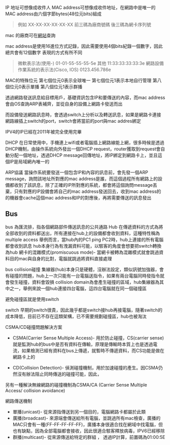 IP 地址可想像成收件人
MAC address可想像成收件地址，在網路中是唯一的
MAC address由六個字節bytes(48位元bits)組成
>例如 XX-XX-XX-XX-XX-XX
>前三碼為廠商號碼
>後三碼為網卡序列號

mac 的廠商可在[網站](https://macvendors.com/)查詢

mac address是使用16進位方式記錄，因此需要使用4個bits紀錄一個數字，因此總共會有12個數字
表現的方式有所不同
>微軟表示法(使用-)
>01-01-55-55-55-5e
>其他
>11:33:33:33:33:3e
>網路設備作業系統的表示法(Cisco, IOS)
>0123.456.786e

MAC的特殊位元
第七個位元0表示全球唯一
第七個位元1表示本地自行管理
第八個位元0表示單播
第八個位元1表示群播 




透過網路發送訊息給目標用戶，基礎資訊包含IP和要傳送的內容，而mac address會由OS查詢ARP表補齊，並從自身的設備上網路卡發送而出

而設備發送網路訊息時，會透過switch上分析以及轉送訊息，如果是網路卡連接網路線插上switch的port，switch會將當前的port與mac addres綁定

IPV4的IP已經在2011年被完全使用完畢

DHCP
在日常使用中，手機連上wifi或者電腦插上網路線能上網，很多時候是透過DHCP機制，由操作系統向外發出一個DHCP request，router獲取到request會自動分配一個地址，透過DHCP message回傳地址，將IP綁定到網路卡上，並且這個IP是局域網內唯一的

ARP協議
當操作系統要發送一個包含IP和內容的訊息前，會先發一個ARP message，詢問該地址所對應的mac address是誰，而這個過程所有網路上的設備都收到了該訊息，除了正確的IP所對應的系統，都會將這個詢問message丟棄，只有對應的IP設備會將自己的mac address發送回去，收到mac address的的機器會cache這個mac address和IP的對應後，再將需要傳送的訊息發出


## Bus 
bus 為匯流排，指各個網路部件傳送訊息的公共通路
Hub 在傳遞資料的方式為將全部收到的資料都送出，所有連接在hub上的設備都會收到資料，這種特性稱為multiple access
舉例而言，當hub內的PC1 ping PC2時，hub上連接的所有電腦都會收到訊息
hub本身行為有洩漏資料可能，以駭客的角度會想要把switch轉換為hub
網卡的混雜模式(promiscuous mode)- 當網卡被轉為混雜模式就會跳過資料目的mac與自身的比對，電腦就跳過將資料直接處理

bus collision碰撞
集線器(hub)本身只是硬體，沒辦法設定，類似訊號加強器，會有碰撞的問題，hub上一次只能有一台電腦送指令，如果有兩台電腦同時發指令就會發生碰撞，資料會毀損
collision domain為會產生碰撞的區域，hub集線器為其中之一，舉例來說一個hub連接四台電腦，這四台電腦就在同一個碰撞區

避免碰撞區就是使用switch

switch
早期的switch很貴，因此幾乎都是switch接hub再接電腦，隨著switch的成本降低，目前已不存在這類架構，已不需要規劃碰撞區，hub也被淘汰 

CSMA/CD碰撞問題解決方案
- CSMA(Carrier Sense Multiple Access)- 用於防止碰撞，CS(carrier sense)就是監測hub的bus中是否有資料在傳輸，原理是傳輸時本質上也是透過電流，如果檢測已經有資料在bus上傳遞，就暫時不傳遞資料，而CS功能是做在網路卡上的

- CD(Collision Detection)- 偵測碰撞機制，用於加速碰撞的產生。因CSMA仍然沒有辦法阻止同時傳送的碰撞可能，因此，


另有一種解決無線網路的碰撞機制為CSMA/CA (Carrier Sense Multiple Access/ collision avoidance)




網路傳送機制

- 單播(unicast)- 從來源指傳送到另一個目的，電腦網路卡都屬於此類
- 廣播(broadcast)- 來源端會傳送給所有電腦，並跳過所有mac檢查，廣播的MAC只會有一種(FF-FF-FF-FF-FF)，廣播本身很適合找在網域中找電腦，但也有缺點，因為全部電腦都會接收，因此很適合駭客釋放病毒，IPV6已經移除
- 群播(multicast)- 從來源傳送給特定的群組 ， 透過IP計算，前置碼為01:00:5E
